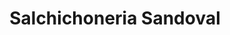 ---
title: "Salchichoneria Sandoval"
url: /toluca-estado-de-mexico/salchichoneria-sandoval/
shop: Metzgerei
---